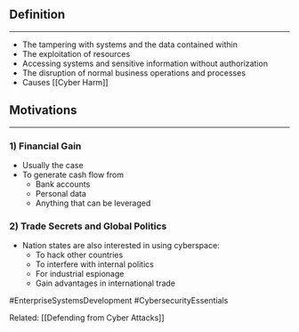 ## Definition
---
- The tampering with systems and the data contained within
- The exploitation of resources
- Accessing systems and sensitive information without authorization
- The disruption of normal business operations and processes
- Causes [[Cyber Harm]]

## Motivations
---
### 1) Financial Gain
- Usually the case
- To generate cash flow from
	- Bank accounts
	- Personal data
	- Anything that can be leveraged

### 2) Trade Secrets and Global Politics
- Nation states are also interested in using cyberspace: 
	- To hack other countries
	- To interfere with internal politics
	- For industrial espionage
	- Gain advantages in international trade

#EnterpriseSystemsDevelopment 
#CybersecurityEssentials 

Related: [[Defending from Cyber Attacks]]